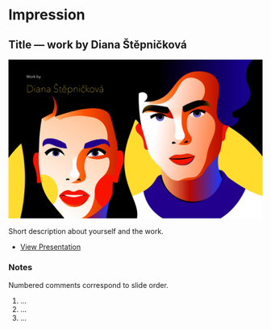 # Impression

## Title — work by Diana Štěpničková

![Screenshot from title slide of presentation.](img/title.jpg)

Short description about yourself and the work.

- [View Presentation](img/…)

### Notes

Numbered comments correspond to slide order.

1. …
2. …
3. …
